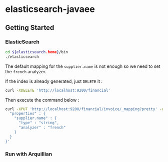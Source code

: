 elasticsearch-javaee
====================

## Getting Started
### ElasticSearch
```sh
cd ${elasticsearch.home}/bin
./elasticsearch
```
The default mapping for the ```supplier.name``` is not enough so we need to set the ```french``` analyzer.

If the index is already generated, just ```DELETE``` it :
```sh
curl -XDELETE 'http://localhost:9200/financial'
```

Then execute the command below : 
```sh
curl -XPUT 'http://localhost:9200/financial/invoice/_mapping?pretty' -d '{ 
  "properties" : { 
    "supplier.name" : { 
      "type" : "string", 
      "analyzer" : "french" 
    } 
  } 
}'
```

### Run with Arquillian


